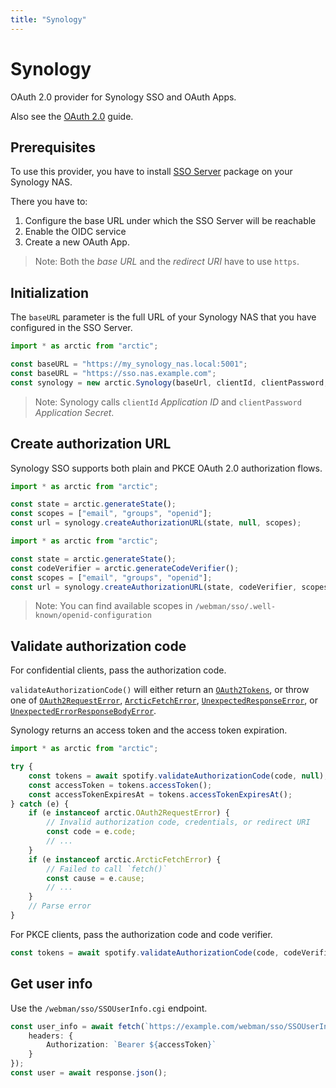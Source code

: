 ```yaml
---
title: "Synology"
---
```


# Synology

OAuth 2.0 provider for Synology SSO and OAuth Apps.

Also see the [OAuth 2.0](/guides/oauth2) guide.

## Prerequisites

To use this provider, you have to install [SSO Server](https://www.synology.com/en-us/dsm/packages/SSOServer) package on your Synology NAS.

There you have to:

1. Configure the base URL under which the SSO Server will be reachable
2. Enable the OIDC service
3. Create a new OAuth App.

> Note:
> Both the _base URL_ and the _redirect URI_ have to use `https`.

## Initialization

The `baseURL` parameter is the full URL of your Synology NAS that you have configured in the SSO Server.

```ts
import * as arctic from "arctic";

const baseURL = "https://my_synology_nas.local:5001";
const baseURL = "https://sso.nas.example.com";
const synology = new arctic.Synology(baseUrl, clientId, clientPassword, redirectUri);
```

> Note: Synology calls `clientId` _Application ID_ and `clientPassword` _Application Secret_.

## Create authorization URL

Synology SSO supports both plain and PKCE OAuth 2.0 authorization flows.

```ts
import * as arctic from "arctic";

const state = arctic.generateState();
const scopes = ["email", "groups", "openid"];
const url = synology.createAuthorizationURL(state, null, scopes);
```

```ts
import * as arctic from "arctic";

const state = arctic.generateState();
const codeVerifier = arctic.generateCodeVerifier();
const scopes = ["email", "groups", "openid"];
const url = synology.createAuthorizationURL(state, codeVerifier, scopes);
```

> Note: You can find available scopes in `/webman/sso/.well-known/openid-configuration`

## Validate authorization code

For confidential clients, pass the authorization code.

`validateAuthorizationCode()` will either return an [`OAuth2Tokens`](/reference/main/OAuth2Tokens), or throw one of [`OAuth2RequestError`](/reference/main/OAuth2RequestError), [`ArcticFetchError`](/reference/main/ArcticFetchError), [`UnexpectedResponseError`](/reference/main/UnexpectedResponseError), or [`UnexpectedErrorResponseBodyError`](/reference/main/UnexpectedErrorResponseBodyError).

Synology returns an access token and the access token expiration.

```ts
import * as arctic from "arctic";

try {
	const tokens = await spotify.validateAuthorizationCode(code, null);
	const accessToken = tokens.accessToken();
	const accessTokenExpiresAt = tokens.accessTokenExpiresAt();
} catch (e) {
	if (e instanceof arctic.OAuth2RequestError) {
		// Invalid authorization code, credentials, or redirect URI
		const code = e.code;
		// ...
	}
	if (e instanceof arctic.ArcticFetchError) {
		// Failed to call `fetch()`
		const cause = e.cause;
		// ...
	}
	// Parse error
}
```

For PKCE clients, pass the authorization code and code verifier.

```ts
const tokens = await spotify.validateAuthorizationCode(code, codeVerifier);
```

## Get user info

Use the `/webman/sso/SSOUserInfo.cgi` endpoint.

```ts
const user_info = await fetch(`https://example.com/webman/sso/SSOUserInfo.cgi`, {
	headers: {
		Authorization: `Bearer ${accessToken}`
	}
});
const user = await response.json();
```
